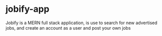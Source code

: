 # jobify-app
Jobify is a MERN full stack application, is use to search for new advertised jobs, and create an account as a user and post your own jobs
